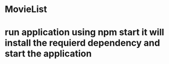 # MovieList

# run application using npm start it will install the requierd dependency and start the application

